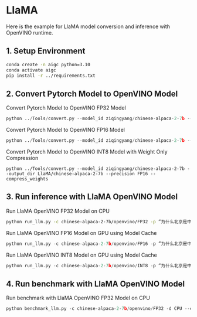 # LlaMA
Here is the example for LlaMA model conversion and inference with OpenVINO runtime.

## 1. Setup Environment
```bash
conda create -n aigc python=3.10
conda activate aigc
pip install -r ../requirements.txt
```

## 2. Convert Pytorch Model to OpenVINO Model
Convert Pytorch Model to OpenVINO FP32 Model
```python
python ../Tools/convert.py --model_id ziqingyang/chinese-alpaca-2-7b --output_dir LlaMA/chinese-alpaca-2-7b --precision FP32
```
Convert Pytorch Model to OpenVINO FP16 Model
```python
python ../Tools/convert.py --model_id ziqingyang/chinese-alpaca-2-7b --output_dir LlaMA/chinese-alpaca-2-7b --precision FP16
```
Convert Pytorch Model to OpenVINO INT8 Model with Weight Only Compression
```
python ../Tools/convert.py --model_id ziqingyang/chinese-alpaca-2-7b --output_dir LlaMA/chinese-alpaca-2-7b --precision FP16 --compress_weights
```

## 3. Run inference with LlaMA OpenVINO Model
Run LlaMA OpenVINO FP32 Model on CPU
```bash
python run_llm.py -c chinese-alpaca-2-7b/openvino/FP32 -p ”为什么北京是中国的首都？" -d CPU
```
Run LlaMA OpenVINO FP16 Model on GPU using Model Cache
```python
python run_llm.py -c chinese-alpaca-2-7b/openvino/FP16 -p ”为什么北京是中国的首都？" -d GPU --cache_dir model_cache
```
Run LlaMA OpenVINO INT8 Model on GPU using Model Cache
```python
python run_llm.py -c chinese-alpaca-2-7b/openvino/INT8 -p ”为什么北京是中国的首都？" -d GPU --cache_dir model_cache
```

## 4. Run benchmark with LlaMA OpenVINO Model
Run benchmark with LlaMA OpenVINO FP32 Model on CPU
```python
python benchmark_llm.py -c chinese-alpaca-2-7b/openvino/FP32 -d CPU --cache_dir model_cache
```
